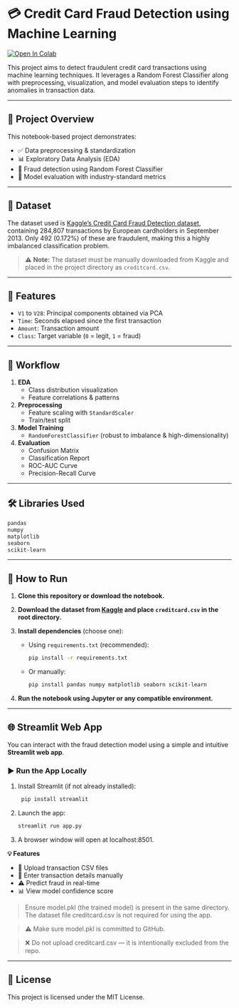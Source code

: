 # 💳 Credit Card Fraud Detection using Machine Learning

[![Open In Colab](https://colab.research.google.com/assets/colab-badge.svg)](https://colab.research.google.com/github/Alfiya-Simran/Credit-card-fraud-detection-model/blob/main/CreditcardFraudDetection.ipynb)

This project aims to detect fraudulent credit card transactions using machine learning techniques. It leverages a Random Forest Classifier along with preprocessing, visualization, and model evaluation steps to identify anomalies in transaction data.

---

## 📌 Project Overview

This notebook-based project demonstrates:

- ✅ Data preprocessing & standardization  
- 📊 Exploratory Data Analysis (EDA)  
- 🌲 Fraud detection using Random Forest Classifier  
- 🧪 Model evaluation with industry-standard metrics  

---

## 📂 Dataset

The dataset used is [Kaggle’s Credit Card Fraud Detection dataset](https://www.kaggle.com/datasets/mlg-ulb/creditcardfraud), containing 284,807 transactions by European cardholders in September 2013. Only 492 (0.172%) of these are fraudulent, making this a highly imbalanced classification problem.

> ⚠️ **Note:** The dataset must be manually downloaded from Kaggle and placed in the project directory as `creditcard.csv`.

---

## 🧾 Features

- `V1` to `V28`: Principal components obtained via PCA
- `Time`: Seconds elapsed since the first transaction
- `Amount`: Transaction amount
- `Class`: Target variable (`0` = legit, `1` = fraud)

---

## 🔁 Workflow

1. **EDA**
   - Class distribution visualization
   - Feature correlations & patterns
2. **Preprocessing**
   - Feature scaling with `StandardScaler`
   - Train/test split
3. **Model Training**
   - `RandomForestClassifier` (robust to imbalance & high-dimensionality)
4. **Evaluation**
   - Confusion Matrix  
   - Classification Report  
   - ROC-AUC Curve  
   - Precision-Recall Curve  

---

## 🛠️ Libraries Used

```bash
pandas
numpy
matplotlib
seaborn
scikit-learn
```
---

## 🚀 How to Run

1. **Clone this repository or download the notebook.**
2. **Download the dataset from [Kaggle](https://www.kaggle.com/datasets/mlg-ulb/creditcardfraud) and place `creditcard.csv` in the root directory.**
3. **Install dependencies** (choose one):

   - Using `requirements.txt` (recommended):

     ```bash
     pip install -r requirements.txt
     ```

   - Or manually:

     ```bash
     pip install pandas numpy matplotlib seaborn scikit-learn
     ```

4. **Run the notebook using Jupyter or any compatible environment.**

---

## 🌐 Streamlit Web App

You can interact with the fraud detection model using a simple and intuitive **Streamlit web app**.

### ▶️ Run the App Locally

1. Install Streamlit (if not already installed):

   ```bash
    pip install streamlit
    ```

2. Launch the app:

   ```bash
   streamlit run app.py
   ```

3. A browser window will open at localhost:8501.

**💡 Features**

- 📂 Upload transaction CSV files
- 🧾 Enter transaction details manually
- ⚠️ Predict fraud in real-time
- 📊 View model confidence score

> Ensure model.pkl (the trained model) is present in the same directory. The dataset file creditcard.csv is not required for using the app.

> ⚠️ Make sure model.pkl is committed to GitHub.

> ❌ Do not upload creditcard.csv — it is intentionally excluded from the repo.

---

## 📄 License
This project is licensed under the MIT License.
